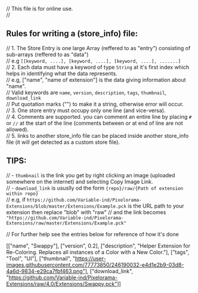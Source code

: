 // This file is for online use.<br>
//
## Rules for writing a (store_info) file:
// 1.	The Store Entry is one large Array (reffered to as "entry") consisting of sub-arrays (reffered to as "data")<br>
//		e.g `[[keyword, ....], [keyword, ....], [keyword, ....], .......]`<br>
// 2.	Each data must have a keyword of type `String` at it's first index which helps in identifying what the data represents.<br>
//		e.g, ["name", "name of extension"] is the data giving information about "name".<br>
//		Valid keywords are `name`, `version`, `description`, `tags`, `thumbnail`, `download_link`<br>
//		Put quotation marks ("") to make it a string, otherwise error will occur.<br>
// 3.    One store entry must occupy only one line (and vice-versa).<br>
// 4.    Comments are supported. you can comment an entire line by placing `#` or `//` at the start of the line (comments between or at end of line are not allowed).<br>
// 5.    links to another store_info file can be placed inside another store_info file (it will get detected as a custom store file).<br>

## TIPS:
//	- `thumbnail` is the link you get by right clicking an image (uploaded somewhere on the internet) and selecting Copy Image Link.<br>
//	- `download_link` is ususlly od the form `{repo}/raw/{Path of extension within repo}`<br>
//		e.g, if `https://github.com/Variable-ind/Pixelorama-Extensions/blob/master/Extensions/Example.pck` is the URL path to your extension then replace "blob" with "raw"
//		and the link becomes `"https://github.com/Variable-ind/Pixelorama-Extensions/raw/master/Extensions/Example.pck"`<br>

// For further help see the entries below for reference of how it's done

[["name", "Swappy"], ["version", 0.2], ["description", "Helper Extension for Re-Coloring. Replaces all instances of a Color with a New Color."], ["tags", "Tool", "UI"], ["thumbnail", "https://user-images.githubusercontent.com/77773850/246190032-e4d1e2b9-03d8-4a6d-9834-e29ca7fbf463.png"], ["download_link", "https://github.com/Variable-ind/Pixelorama-Extensions/raw/4.0/Extensions/Swappy.pck"]]

